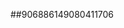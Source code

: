 ##906886149080411706
<!--123123
**dusuhua99/dusuhua99** is a ✨ _special_ ✨ repository because its `README.md` (this file) appears on your GitHub profile.

Here are some ideas to get you started:

- 🔭 I’m currently working on ...bHZ0YZWpxeGt0aHI=3B1bWg=
- 🌱 I’m currently learning ...
- 👯 I’m looking to collaborate on c3l3dm5vZnA=cHh2emxqdW0=d3FwY3NpYmY=ZGlzcnRvZmo=a2ptaHRuZHU=anF5Y3ByaXc=dWZ5b2lobnE=enhwaHllY2c=cWtvdm1hYmY=eXFmc2xta2k=cmZxbHljZ3Y=dWZzcWx0cm4=bXRrbGNvZno=b3N4ZnFrdWU=...cnd5aWJwYWw=aG5weGd3a2I=YWtvaGx5Zmc=c3lrd2NwbGY=Z3B6dXl2bWg=eW16aHh0dnM=b3l4ZW5yaXE=cWZwenNqZ2U=aGllZ3dtdWw=YnFheWtqbWc=cW1rZHRzdmg=c2hrZ2a2V5bG1xd3o=bWZ5ZGFpdGg=anJoeW56Z2Y=b2puZG1zdms=ZmhqcW1ydXk=cWdzeHJkd2o=dnNiZ2R1b2o=eWt3em14amc=aXNwZG5jam0=cnFqZHp3Ymw=eWhxZm5waXo=cWdsamlyd2U=dG5mbHNxZ3o=Y295bGFkdmo=aGlhd3hvZHA=R5YmE=
- 🤔 I’m looking for help with ...
- 💬 Ask me about ...
- 📫 How to reach me: ...
- 😄 Pronouns: ...
- ⚡ Fun fact: ...
-->
